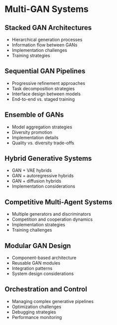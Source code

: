 # Multi-GAN Systems

## Stacked GAN Architectures
- Hierarchical generation processes
- Information flow between GANs
- Implementation challenges
- Training strategies

## Sequential GAN Pipelines
- Progressive refinement approaches
- Task decomposition strategies
- Interface design between models
- End-to-end vs. staged training

## Ensemble of GANs
- Model aggregation strategies
- Diversity promotion
- Implementation details
- Quality vs. diversity trade-offs

## Hybrid Generative Systems
- GAN + VAE hybrids
- GAN + autoregressive hybrids
- GAN + diffusion hybrids
- Implementation considerations

## Competitive Multi-Agent Systems
- Multiple generators and discriminators
- Competition and cooperation dynamics
- Implementation strategies
- Training challenges

## Modular GAN Design
- Component-based architecture
- Reusable GAN modules
- Integration patterns
- System design considerations

## Orchestration and Control
- Managing complex generative pipelines
- Optimization challenges
- Debugging strategies
- Performance monitoring
